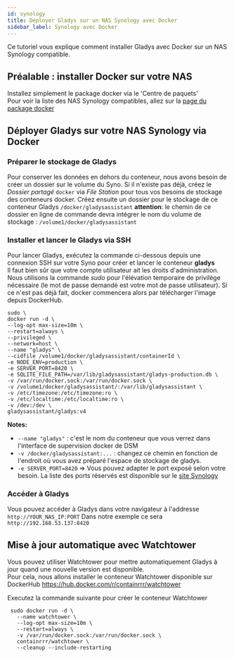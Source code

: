 ```yaml
---
id: synology
title: Déployer Gladys sur un NAS Synology avec Docker
sidebar_label: Synology avec Docker
---
```



Ce tutoriel vous explique comment installer Gladys avec Docker sur un NAS Synology compatible.

## Préalable : installer Docker sur votre NAS 

Installez simplement le package docker via le 'Centre de paquets'  
Pour voir la liste des NAS Synology compatibles, allez sur la [page du package docker](https://www.synology.com/fr-fr/dsm/packages/Docker)

## Déployer Gladys sur votre NAS Synology via Docker

### Préparer le stockage de Gladys

Pour conserver les données en dehors du conteneur, nous avons besoin de créer un dossier sur le volume du Syno.
Si il n'existe pas déjà, créez le *Dossier partagé* `docker` via *File Station* pour tous vos besoins de stockage des conteneurs docker.
Créez ensuite un dossier pour le stockage de ce conteneur Gladys ```/docker/gladysassistant```
**attention**: le chemin de ce dossier en ligne de commande devra intégrer le nom du volume de stockage : `/volume1/docker/gladysassistant`

### Installer et lancer le Gladys via SSH

Pour lancer Gladys, exécutez la commande ci-dessous depuis une connexion SSH sur votre Syno pour créer et lancer le conteneur **gladys**  
Il faut bien sûr que votre compte utilisateur ait les droits d'administration. Nous utilisons la commande *sudo* pour l'élévation temporaire de privilège nécessaire (le mot de passe demandé est votre mot de passe utilisateur).
Si ce n'est pas déjà fait, docker commencera alors par télécharger l'image depuis DockerHub.  

```
sudo \
docker run -d \
--log-opt max-size=10m \
--restart=always \
--privileged \
--network=host \
--name "gladys" \
--cidfile /volume1/docker/gladysassistant/containerId \
-e NODE_ENV=production \
-e SERVER_PORT=8420 \
-e SQLITE_FILE_PATH=/var/lib/gladysassistant/gladys-production.db \
-v /var/run/docker.sock:/var/run/docker.sock \
-v /volume1/docker/gladysassistant/:/var/lib/gladysassistant \
-v /etc/timezone:/etc/timezone:ro \
-v /etc/localtime:/etc/localtime:ro \
-v /dev:/dev \
gladysassistant/gladys:v4
```

**Notes:**

- `--name "gladys"` : c'est le nom du conteneur que vous verrez dans l'interface de supervision docker de DSM
- `-v /docker/gladysassistant:...` : changez ce chemin en fonction de l'endroit où vous avez préparé l'espace de stockage de gladys.
- `-e SERVER_PORT=8420` => Vous pouvez adapter le port exposé selon votre besoin. La liste des ports réservés est disponible sur le [site Synology](https://kb.synology.com/fr-fr/DSM/tutorial/What_network_ports_are_used_by_Synology_services)

### Accéder à Gladys

Vous pouvez accéder à Gladys dans votre navigateur à l'addresse `http://YOUR_NAS_IP:PORT`
Dans notre exemple ce sera `http://192.168.53.137:8420`

## Mise à jour automatique avec Watchtower

Vous pouvez utiliser Watchtower pour mettre automatiquement Gladys à jour quand une nouvelle version est disponible.  
Pour cela, nous allons installer le conteneur Watchtower disponible sur DockerHub https://hub.docker.com/r/containrrr/watchtower

Executez la commande suivante pour créer le conteneur Watchtower

```
 sudo docker run -d \
   --name watchtower \
   --log-opt max-size=10m \
   --restart=always \
   -v /var/run/docker.sock:/var/run/docker.sock \
   containrrr/watchtower \
   --cleanup --include-restarting
```
